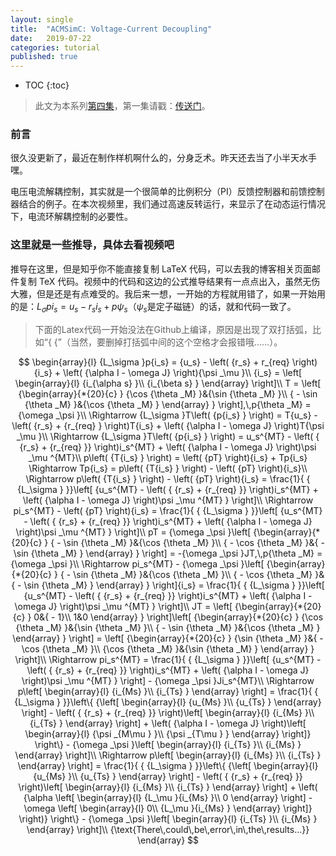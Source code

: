 ```yaml
---
layout: single
title:  "ACMSimC: Voltage-Current Decoupling"
date:   2019-07-22
categories: tutorial
published: true
---
```


* TOC
{:toc}
> 此文为本系列[第四集](https://www.bilibili.com/video/av60367448/)，第一集请戳：[传送门](https://www.bilibili.com/video/av51496015)。

### 前言

很久没更新了，最近在制作样机啊什么的，分身乏术。昨天还去当了小半天水手嘿。

电压电流解耦控制，其实就是一个很简单的比例积分（PI）反馈控制器和前馈控制器结合的例子。在本次视频里，我们通过高速反转运行，来显示了在动态运行情况下，电流环解耦控制的必要性。



### 这里就是一些推导，具体去看视频吧

推导在这里，但是知乎你不能直接复制 LaTeX 代码，可以去我的博客相关页面邮件复制 TeX 代码。视频中的代码和这边的公式推导结果有一点点出入，虽然无伤大雅，但是还是有点难受的。我后来一想，一开始的方程就用错了，如果一开始用的是：$L_\sigma p i_s = u_s -r_s i_s + p\psi_s$（$\psi_s$是定子磁链）的话，就和代码一致了。

>  下面的Latex代码一开始没法在Github上编译，原因是出现了双打括弧，比如“{ {”（当然，要删掉打括弧中间的这个空格才会报错哦……）。

$$
\begin{array}{l}
{L_\sigma }p{i_s} = {u_s} - \left( {r_s} + r_{req} \right){i_s} + \left( {\alpha I - \omega J} \right){\psi _\mu }\\
{i_s} = \left[ \begin{array}{l}
{i_{\alpha s} }\\
{i_{\beta s} }
\end{array} \right]\\
T = \left[ {\begin{array}{*{20}{c} }
{\cos {\theta _M} }&{\sin {\theta _M} }\\
{ - \sin {\theta _M} }&{\cos {\theta _M} }
\end{array} } \right],\,p{\theta _M} = {\omega _\psi }\\
 \Rightarrow {L_\sigma }T\left( {p{i_s} } \right) = T{u_s} - \left( {r_s} + {r_{req} } \right)T{i_s} + \left( {\alpha I - \omega J} \right)T{\psi _\mu }\\
 \Rightarrow {L_\sigma }T\left( {p{i_s} } \right) = u_s^{MT} - \left( { {r_s} + {r_{req} }} \right)i_s^{MT} + \left( {\alpha I - \omega J} \right)\psi _\mu ^{MT}\\
p\left( {T{i_s} } \right) = \left( {pT} \right){i_s} + Tp{i_s} \Rightarrow Tp{i_s} = p\left( {T{i_s} } \right) - \left( {pT} \right){i_s}\\
 \Rightarrow p\left( {T{i_s} } \right) - \left( {pT} \right){i_s} = \frac{1}{ { {L_\sigma } }}\left[ {u_s^{MT} - \left( { {r_s} + {r_{req} }} \right)i_s^{MT} + \left( {\alpha I - \omega J} \right)\psi _\mu ^{MT} } \right]\\
 \Rightarrow pi_s^{MT} - \left( {pT} \right){i_s} = \frac{1}{ { {L_\sigma } }}\left[ {u_s^{MT} - \left( { {r_s} + {r_{req} }} \right)i_s^{MT} + \left( {\alpha I - \omega J} \right)\psi _\mu ^{MT} } \right]\\
pT = {\omega _\psi }\left[ {\begin{array}{*{20}{c} }
{ - \sin {\theta _M} }&{\cos {\theta _M} }\\
{ - \cos {\theta _M} }&{ - \sin {\theta _M} }
\end{array} } \right] = -{\omega _\psi }JT,\,p{\theta _M} = {\omega _\psi }\\
 \Rightarrow pi_s^{MT} - {\omega _\psi }\left[ {\begin{array}{*{20}{c} }
{ - \sin {\theta _M} }&{\cos {\theta _M} }\\
{ - \cos {\theta _M} }&{ - \sin {\theta _M} }
\end{array} } \right]{i_s} = \frac{1}{ { {L_\sigma } }}\left[ {u_s^{MT} - \left( { {r_s} + {r_{req} }} \right)i_s^{MT} + \left( {\alpha I - \omega J} \right)\psi _\mu ^{MT} } \right]\\
JT = \left[ {\begin{array}{*{20}{c} }
0&{ - 1}\\
1&0
\end{array} } \right]\left[ {\begin{array}{*{20}{c} }
{\cos {\theta _M} }&{\sin {\theta _M} }\\
{ - \sin {\theta _M} }&{\cos {\theta _M} }
\end{array} } \right] = \left[ {\begin{array}{*{20}{c} }
{\sin {\theta _M} }&{ - \cos {\theta _M} }\\
{\cos {\theta _M} }&{\sin {\theta _M} }
\end{array} } \right]\\
 \Rightarrow pi_s^{MT} = \frac{1}{ { {L_\sigma } }}\left[ {u_s^{MT} - \left( { {r_s} + {r_{req} }} \right)i_s^{MT} + \left( {\alpha I - \omega J} \right)\psi _\mu ^{MT} } \right] - {\omega _\psi }Ji_s^{MT}\\
 \Rightarrow p\left[ \begin{array}{l}
{i_{Ms} }\\
{i_{Ts} }
\end{array} \right] = \frac{1}{ { {L_\sigma } }}\left\{ {\left[ \begin{array}{l}
{u_{Ms} }\\
{u_{Ts} }
\end{array} \right] - \left( { {r_s} + {r_{req} }} \right)\left[ \begin{array}{l}
{i_{Ms} }\\
{i_{Ts} }
\end{array} \right] + \left( {\alpha I - \omega J} \right)\left[ \begin{array}{l}
{\psi _{M\mu } }\\
{\psi _{T\mu } }
\end{array} \right]} \right\} - {\omega _\psi }\left[ \begin{array}{l}
{i_{Ts} }\\
{i_{Ms} }
\end{array} \right]\\
 \Rightarrow p\left[ \begin{array}{l}
{i_{Ms} }\\
{i_{Ts} }
\end{array} \right] = \frac{1}{ { {L_\sigma } }}\left\{ {\left[ \begin{array}{l}
{u_{Ms} }\\
{u_{Ts} }
\end{array} \right] - \left( { {r_s} + {r_{req} }} \right)\left[ \begin{array}{l}
{i_{Ms} }\\
{i_{Ts} }
\end{array} \right] + \left( {\alpha \left[ \begin{array}{l}
{L_\mu }{i_{Ms} }\\
0
\end{array} \right] - \omega \left[ \begin{array}{l}
0\\
{L_\mu }{i_{Ms} }
\end{array} \right]} \right)} \right\} - {\omega _\psi }\left[ \begin{array}{l}
{i_{Ts} }\\
{i_{Ms} }
\end{array} \right]\\
{\text{There\,could\,be\,error\,in\,the\,results...}}
\end{array}
$$
